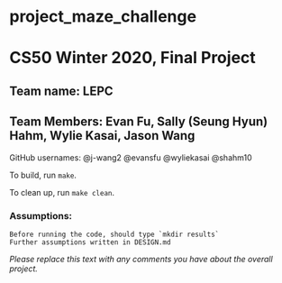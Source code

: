 # project_maze_challenge
# CS50 Winter 2020, Final Project

## Team name: LEPC
## Team Members: Evan Fu, Sally (Seung Hyun) Hahm, Wylie Kasai, Jason Wang

GitHub usernames:
@j-wang2
@evansfu
@wyliekasai
@shahm10

To build, run `make`.

To clean up, run `make clean`.

### Assumptions:
    Before running the code, should type `mkdir results` 
    Further assumptions written in DESIGN.md

*Please replace this text with any comments you have about the overall project.*
